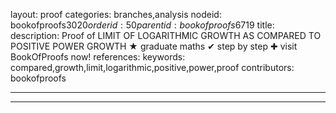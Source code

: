 layout: proof
categories: branches,analysis
nodeid: bookofproofs$3020
orderid: 50
parentid: bookofproofs$6719
title: 
description:  Proof of LIMIT OF LOGARITHMIC GROWTH AS COMPARED TO POSITIVE POWER GROWTH &#9733; graduate maths &#10004; step by step &#10010; visit BookOfProofs now!
references: 
keywords: compared,growth,limit,logarithmic,positive,power,proof
contributors: bookofproofs

---


---

